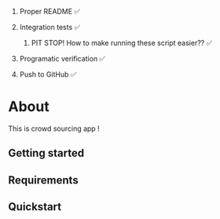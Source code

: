 1. Proper README ✅

2. Integration tests ✅
    1. PIT STOP! How to make running these script easier?? ✅

3. Programatic verification ✅

4. Push to GitHub ✅


# About 

This is crowd sourcing app !

## Getting started

## Requirements

## Quickstart
